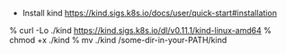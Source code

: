 - Install kind
https://kind.sigs.k8s.io/docs/user/quick-start#installation


% curl -Lo ./kind https://kind.sigs.k8s.io/dl/v0.11.1/kind-linux-amd64
% chmod +x ./kind
% mv ./kind /some-dir-in-your-PATH/kind
